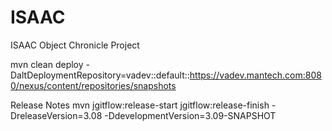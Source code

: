 ISAAC
======================

ISAAC Object Chronicle Project

mvn clean deploy -DaltDeploymentRepository=vadev::default::https://vadev.mantech.com:8080/nexus/content/repositories/snapshots

Release Notes
mvn jgitflow:release-start jgitflow:release-finish -DreleaseVersion=3.08 -DdevelopmentVersion=3.09-SNAPSHOT

